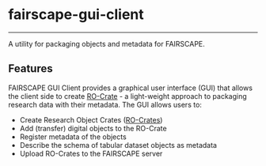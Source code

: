 # fairscape-gui-client

---

A utility for packaging objects and metadata for FAIRSCAPE.

## Features

FAIRSCAPE GUI Client provides a graphical user interface (GUI) that allows the client side to create [RO-Crate](https://www.researchobject.org/ro-crate/) - a light-weight approach to packaging research data with their metadata.
The GUI allows users to:

- Create Research Object Crates ([RO-Crates](https://www.researchobject.org/ro-crate/))
- Add (transfer) digital objects to the RO-Crate
- Register metadata of the objects
- Describe the schema of tabular dataset objects as metadata
- Upload RO-Crates to the FAIRSCAPE server
